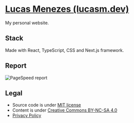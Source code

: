 # [Lucas Menezes (lucasm.dev)](https://lucasm.dev/)

My personal website.

## Stack

Made with React, TypeScript, CSS and Next.js framework.

## Report

![PageSpeed report](https://lucasm.dev/report.png)

## Legal

- Source code is under [MIT license](https://github.com/lucasmezs/lucasmezs.github.io/blob/master/LICENCE.txt)
- Content is under [Creative Commons BY-NC-SA 4.0](https://creativecommons.org/licenses/by-nc-sa/4.0/)
- [Privacy Policy](https://lucasm.dev/privacy)
